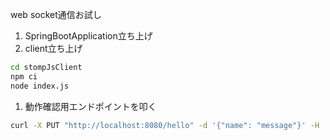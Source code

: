 web socket通信お試し

1. SpringBootApplication立ち上げ
1. client立ち上げ
```sh 
cd stompJsClient
npm ci 
node index.js
```

1. 動作確認用エンドポイントを叩く
```sh
curl -X PUT "http://localhost:8080/hello" -d '{"name": "message"}' -H 'Content-Type:application/json'
```
